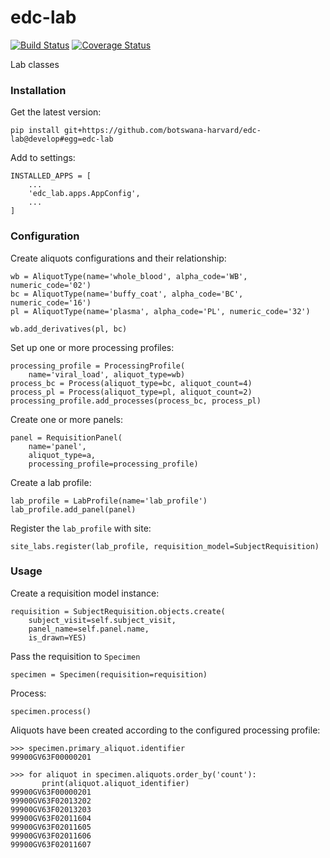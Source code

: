 # edc-lab
[![Build Status](https://travis-ci.org/botswana-harvard/edc-lab.svg?branch=develop)](https://travis-ci.org/botswana-harvard/edc-lab) [![Coverage Status](https://coveralls.io/repos/github/botswana-harvard/edc-lab/badge.svg?branch=develop)](https://coveralls.io/github/botswana-harvard/edc-lab?branch=develop)

Lab classes


### Installation


Get the latest version:

    pip install git+https://github.com/botswana-harvard/edc-lab@develop#egg=edc-lab

Add to settings:

    INSTALLED_APPS = [
        ...
        'edc_lab.apps.AppConfig',
        ...
    ]

### Configuration

Create aliquots configurations and their relationship:
    
    wb = AliquotType(name='whole_blood', alpha_code='WB', numeric_code='02')
    bc = AliquotType(name='buffy_coat', alpha_code='BC', numeric_code='16')
    pl = AliquotType(name='plasma', alpha_code='PL', numeric_code='32')
    
    wb.add_derivatives(pl, bc)
    
Set up one or more processing profiles:

    processing_profile = ProcessingProfile(
        name='viral_load', aliquot_type=wb)
    process_bc = Process(aliquot_type=bc, aliquot_count=4)
    process_pl = Process(aliquot_type=pl, aliquot_count=2)
    processing_profile.add_processes(process_bc, process_pl)
    
Create one or more panels:

    panel = RequisitionPanel(
        name='panel',
        aliquot_type=a,
        processing_profile=processing_profile)
    
Create a lab profile:

    lab_profile = LabProfile(name='lab_profile')
    lab_profile.add_panel(panel)
    
Register the `lab_profile` with site:

    site_labs.register(lab_profile, requisition_model=SubjectRequisition)

### Usage

Create a requisition model instance:

    requisition = SubjectRequisition.objects.create(
        subject_visit=self.subject_visit,
        panel_name=self.panel.name,
        is_drawn=YES)

Pass the requisition to `Specimen`

    specimen = Specimen(requisition=requisition)

Process:
    
    specimen.process()
    
Aliquots have been created according to the configured processing profile:

    >>> specimen.primary_aliquot.identifier
    99900GV63F00000201
 
    >>> for aliquot in specimen.aliquots.order_by('count'):
           print(aliquot.aliquot_identifier)
    99900GV63F00000201
    99900GV63F02013202
    99900GV63F02013203
    99900GV63F02011604
    99900GV63F02011605
    99900GV63F02011606
    99900GV63F02011607
 
    
    
